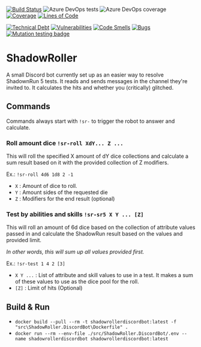 [![Build Status](https://dev.azure.com/bauchart/ShadowRoller/_apis/build/status/WouterBau.ShadowRoller?branchName=main)](https://dev.azure.com/bauchart/ShadowRoller/_build/latest?definitionId=2&branchName=main)
![Azure DevOps tests](https://img.shields.io/azure-devops/tests/bauchart/ShadowRoller/2/main?compact_message)
![Azure DevOps coverage](https://img.shields.io/azure-devops/coverage/bauchart/ShadowRoller/2)
[![Coverage](https://sonarcloud.io/api/project_badges/measure?project=WouterBau_ShadowRoller&metric=coverage)](https://sonarcloud.io/summary/new_code?id=WouterBau_ShadowRoller)
[![Lines of Code](https://sonarcloud.io/api/project_badges/measure?project=WouterBau_ShadowRoller&metric=ncloc)](https://sonarcloud.io/summary/new_code?id=WouterBau_ShadowRoller)

[![Technical Debt](https://sonarcloud.io/api/project_badges/measure?project=WouterBau_ShadowRoller&metric=sqale_index)](https://sonarcloud.io/summary/new_code?id=WouterBau_ShadowRoller)
[![Vulnerabilities](https://sonarcloud.io/api/project_badges/measure?project=WouterBau_ShadowRoller&metric=vulnerabilities)](https://sonarcloud.io/summary/new_code?id=WouterBau_ShadowRoller)
[![Code Smells](https://sonarcloud.io/api/project_badges/measure?project=WouterBau_ShadowRoller&metric=code_smells)](https://sonarcloud.io/summary/new_code?id=WouterBau_ShadowRoller)
[![Bugs](https://sonarcloud.io/api/project_badges/measure?project=WouterBau_ShadowRoller&metric=bugs)](https://sonarcloud.io/summary/new_code?id=WouterBau_ShadowRoller)
[![Mutation testing badge](https://img.shields.io/endpoint?style=flat&url=https%3A%2F%2Fbadge-api.stryker-mutator.io%2Fgithub.com%2FWouterBau%2FShadowRoller%2Fmain)](https://dashboard.stryker-mutator.io/reports/github.com/WouterBau/ShadowRoller/main)

# ShadowRoller
A small Discord bot currently set up as an easier way to resolve ShadownRun 5 tests.
It reads and sends messages in the channel they're invited to.
It calculates the hits and whether you (critically) glitched.

## Commands
Commands always start with `!sr-` to trigger the robot to answer and calculate.

### Roll amount dice `!sr-roll XdY... Z ...`
This will roll the specified X amount of dY dice collections and calculate a sum result based on it with the provided collection of Z modifiers.

Ex.: `!sr-roll 4d6 1d8 2 -1`

- `X` : Amount of dice to roll.
- `Y` : Amount sides of the requested die
- `Z` : Modifiers for the end result (optional)

### Test by abilities and skills `!sr-sr5 X Y ... [Z]`
This will roll an amount of 6d dice based on the collection of attribute values passed in and calculate the ShadowRun result based on the values and provided limit.

*In other words, this will sum up all values provided first.*

Ex.: `!sr-test 1 4 2 [3]`

- `X Y ...` : List of attribute and skill values to use in a test. It makes a sum of these values to use as the dice pool for the roll.
- `[Z]` : Limit of hits (Optional)

## Build & Run
- `docker build --pull --rm -t shadowrollerdiscordbot:latest -f "src\ShadowRoller.DiscordBot\Dockerfile" .`
- `docker run --rm --env-file ./src/ShadowRoller.DiscordBot/.env --name shadowrollerdiscordbot shadowrollerdiscordbot:latest`